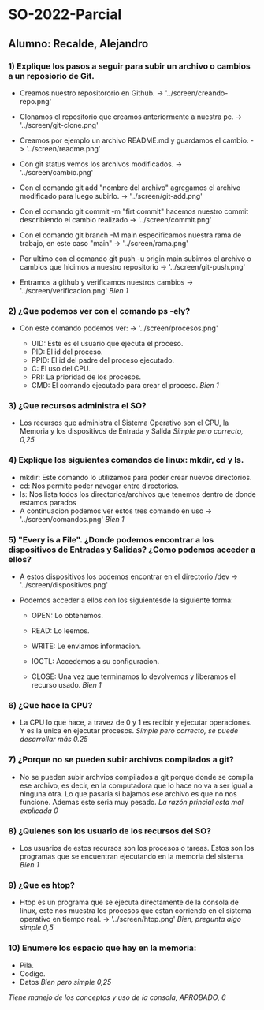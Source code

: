 # SO-2022-Parcial
## Alumno: Recalde, Alejandro

### 1) Explique los pasos a seguir para subir un archivo o cambios a un reposiorio de Git.

- Creamos nuestro repositororio en Github. -> '../screen/creando-repo.png'

- Clonamos el repositorio que creamos anteriormente a nuestra pc. -> '../screen/git-clone.png'

- Creamos por ejemplo un archivo README.md y guardamos el cambio. -> '../screen/readme.png'

- Con git status vemos los archivos modificados. -> '../screen/cambio.png'

- Con el comando git add "nombre del archivo" agregamos el archivo modificado para luego subirlo. -> '../screen/git-add.png'

- Con el comando git commit -m "firt commit" hacemos nuestro commit describiendo el cambio realizado -> '../screen/commit.png' 

- Con el comando git branch -M main especificamos nuestra rama de trabajo, en este caso "main" -> '../screen/rama.png'

- Por ultimo con el comando git push -u origin main subimos el archivo o cambios que hicimos a nuestro repositorio -> '../screen/git-push.png'
- Entramos a github y verificamos nuestros cambios -> '../screen/verificacion.png'
*Bien 1*

### 2) ¿Que podemos ver con el comando ps -ely?

- Con este comando podemos ver: -> '../screen/procesos.png'

    - UID: Este es el usuario que ejecuta el proceso.
    - PID: El id del proceso.
    - PPID: El id del padre del proceso ejecutado.
    - C: El uso del CPU.
    - PRI: La prioridad de los procesos.
    - CMD: El comando ejecutado para crear el proceso.
*Bien 1*

### 3) ¿Que recursos administra el SO?

- Los recursos que administra el Sistema Operativo son el CPU, la Memoria y los dispositivos de Entrada y Salida
*Simple pero correcto, 0,25*

### 4) Explique los siguientes comandos de linux: mkdir, cd y ls.

- mkdir: Este comando lo utilizamos para poder crear nuevos directorios.
- cd: Nos permite poder navegar entre directorios. 
- ls: Nos lista todos los directorios/archivos que tenemos dentro de donde estamos parados
- A continuacion podemos ver estos tres comando en uso -> '../screen/comandos.png'
*Bien 1*

### 5) "Every is a File". ¿Donde podemos encontrar a los dispositivos de Entradas y Salidas? ¿Como podemos acceder a ellos?

- A estos dispositivos los podemos encontrar en el directorio /dev -> '../screen/dispositivos.png' 
- Podemos acceder a ellos con los siguientesde la siguiente forma:

    - OPEN: Lo obtenemos.

    - READ: Lo leemos.

    - WRITE: Le enviamos informacion. 

    - IOCTL: Accedemos a su configuracion.
    
    - CLOSE: Una vez que terminamos lo devolvemos y liberamos el recurso usado.
*Bien 1*

### 6) ¿Que hace la CPU?

- La CPU lo que hace, a travez de 0 y 1 es recibir y ejecutar operaciones. Y es la unica en ejecutar procesos.
*Simple pero correcto, se puede desarrollar más 0.25*

### 7) ¿Porque no se pueden subir archivos compilados a git?

- No se pueden subir archvios compilados a git porque donde se compila ese archivo, es decir, en la computadora que lo hace no va a ser igual a ninguna otra. Lo que pasaria si bajamos ese archivo es que no nos funcione. Ademas este seria muy pesado.
*La razón princial esta mal explicada 0*

### 8) ¿Quienes son los usuario de los recursos del SO?

- Los usuarios de estos recursos son los procesos o tareas. Estos son los programas que se encuentran ejecutando en la memoria del sistema.
*Bien 1*

### 9) ¿Que es htop?

- Htop es un programa que se ejecuta directamente de la consola de linux, este nos muestra los procesos que estan corriendo en el sistema operativo en tiempo real. -> '../screen/htop.png'
*Bien, pregunta algo simple 0,5*

### 10) Enumere los espacio que hay en la memoria:

- Pila.
- Codigo.
- Datos
*Bien pero simple 0,25*

*Tiene manejo de los conceptos y uso de la consola, APROBADO, 6*